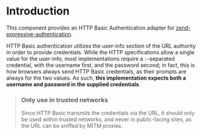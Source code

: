 # Introduction

This component provides an HTTP Basic Authentication adapter for
[zend-expressive-authentication](https://docs.zendframework.com/zend-expressive-authentication).

HTTP Basic authentication utilizes the user-info section of the URL authority in
order to provide credentials. While the HTTP specifications allow a single value
for the user-info, most implementations require a `:`-separated credential, with
the username first, and the password second; in fact, this is how browsers
always send HTTP Basic credentials, as their prompts are always for the two
values. As such, **this implementation expects both a username and password in
the supplied credentials**.

> ### Only use in trusted networks
>
> Since HTTP Basic transmits the credentials via the URL, it should only be used
> within trusted networks, and never in public-facing sites, as the URL can be
> sniffed by MITM proxies.
